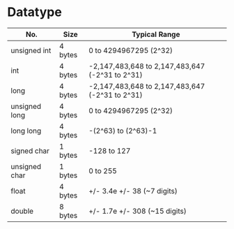 # Datatype
| No.         |  Size    | Typical Range          |
| ----------- | -------- |----------------------- |
| unsigned int|  4 bytes | 0 to 4294967295 (2^32) |
| int         |  4 bytes | -2,147,483,648 to 2,147,483,647 (-2^31 to 2^31)  |
| long        |  4 bytes | -2,147,483,648 to 2,147,483,647 (-2^31 to 2^31)  |
| unsigned long|  4 bytes | 0 to 4294967295 (2^32) |
| long long   |  4 bytes |  -(2^63) to (2^63)-1 |
| signed char |  1 bytes |  -128 to 127 |
| unsigned char|  1 bytes |  0 to 255 |
| float   |  4 bytes |  +/- 3.4e +/- 38 (~7 digits) |
| double  |  8 bytes | +/- 1.7e +/- 308 (~15 digits) |


